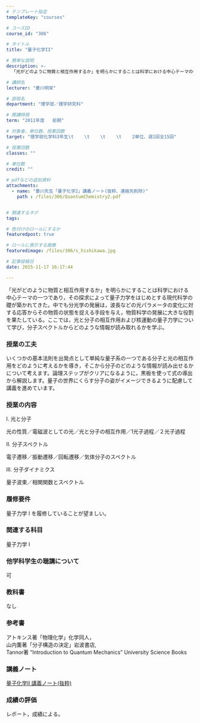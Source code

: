 ```yaml
---
# テンプレート指定
templateKey: "courses"

# コースID
course_id: "306"

# タイトル
title: "量子化学II"

# 簡単な説明
description: >-
  「光がどのように物質と相互作用するか」を明らかにすることは科学における中心テーマの一つであり，その探求によって量子力学をはじめとする現代科学の礎が築かれてきた。中でも分光学の発展は，波長などの光パラメ...

# 講師名
lecturer: "菱川明栄"

# 部局名
department: "理学部／理学研究科"

# 開講時限
term: "2011年度	前期"

# 対象者、単位数、授業回数
target: "理学部化学科3年生\t    \t    \t    \t    2単位、週1回全15回"

# 授業回数
classes: ""

# 単位数
credit: ""

# pdfなどの追加資料
attachments: 
  - name: "菱川先生「量子化学2」講義ノート(抜粋、連絡先削除)" 
    path : /files/306/QuantumChemistry2.pdf


# 関連するタグ
tags:

# 色付けのロールにするか
featuredpost: true

# ロールに表示する画像
featuredimage: /files/306/s_hishikawa.jpg

# 記事投稿日
date: 2015-11-17 16:17:44

---
```

「光がどのように物質と相互作用するか」を明らかにすることは科学における中心テーマの一つであり，その探求によって量子力学をはじめとする現代科学の礎が築かれてきた。中でも分光学の発展は，波長などの光パラメータの変化に対する応答からその物質の状態を捉える手段を与え，物質科学の発展に大きな役割を果たしている。ここでは，光と分子の相互作用および核運動の量子力学について学び，分子スペクトルからどのような情報が読み取れるかを学ぶ。
### 授業の工夫

いくつかの基本法則を出発点として単純な量子系の一つである分子と光の相互作用をどのように考えるかを導き，そこから分子のどのような情報が読み出せるかについて考えます。論理ステップがクリアになるように，黒板を使って式の導出から解説します。量子の世界にくらす分子の姿がイメージできるように配慮して講義を進めています。

### 授業の内容

I. 光と分子

光の性質／電磁波としての光／光と分子の相互作用／1光子過程／２光子過程

II. 分子スペクトル

電子遷移／振動遷移／回転遷移／気体分子のスペクトル

III. 分子ダイナミクス

量子波束／相関関数とスペクトル

### 履修要件

量子力学 I を履修していることが望ましい。 

### 関連する科目

量子力学 I 

### 他学科学生の聴講について

可

### 教科書

なし

### 参考書

アトキンス著「物理化学」化学同人，  
山内薫著「分子構造の決定」岩波書店,  
Tannor著 “Introduction to Quantum Mechanics” University Science Books

### 講義ノート


[量子化学II 講義ノート(抜粋)](/files/306/QuantumChemistry2.pdf) 

### 成績の評価

レポート，成績による。
